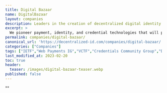 ```yaml
---
title: Digital Bazaar
name: DigitalBazaar
layout: companies
description: Leaders in the creation of decentralized digital identity for the Web.
excerpt: >
  We pioneer payment, identity, and credential technologies that will power the next generation Web. We have been heavily involved in Web standards for over a decade, participate in cutting edge research and development, and contribute to the open source community. 
permalink: companies/digital-bazaar/
canonical_url: 'https://decentralized-id.com/companies/digital-bazaar/'
categories: ["Companies"]
tags: ["IETF","Web Payments IG","VCTF","Credentials Community Group","DHS","Veres One","W3C","GS1","SecureKey","TradeLens","Sovrin Steward","Founding Sovrin Steward","USC&B","Payments","XHTML+RDFa","HTML5+RDFa","Semantic Web","OpenID Connect","WebID","JSON-LD","RDFa","Encrypted Data Vaults","Linked Data"]
last_modified_at: 2023-02-20
toc: true
header:
  teaser: /images/digital-bazaar-teaser.webp
published: false
---
```


""